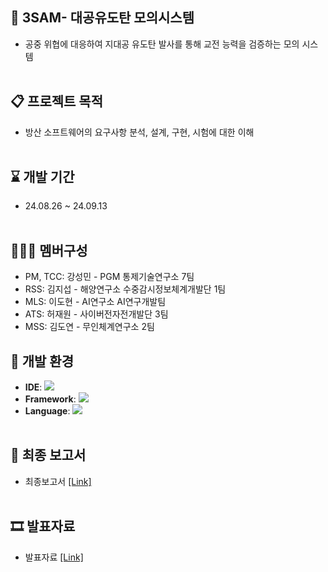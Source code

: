 ## 🚀 3SAM- 대공유도탄 모의시스템 
- 공중 위협에 대응하여 지대공 유도탄 발사를 통해 교전 능력을 검증하는 모의 시스템<br><br>


## 📋 프로젝트 목적
- 방산 소프트웨어의 요구사항 분석, 설계, 구현, 시험에 대한 이해<br><br>


## ⌛ 개발 기간
- 24.08.26 ~ 24.09.13<br><br>


## 🧑‍🤝‍🧑 멤버구성
- PM, TCC: 강성민 - PGM 통제기술연구소 7팀
- RSS: 김지섭 - 해양연구소 수중감시정보체계개발단 1팀
- MLS: 이도현 - AI연구소 AI연구개발팀
- ATS: 허재원 - 사이버전자전개발단 3팀
- MSS: 김도연 - 무인체계연구소 2팀


## 🔧 개발 환경
- **IDE**: <img src="https://img.shields.io/badge/Visual Studio-5C2D91?style=flat-square&logo=Visual Studio&logoColor=white"/>
- **Framework**: <img src="https://img.shields.io/badge/nFramework-02569B?style=flat-square" />
- **Language**: <img src="https://img.shields.io/badge/C++-00599C?style=flat-square&logo=C%2B%2B&logoColor=white"/><br><br>


## 📃 최종 보고서
- 최종보고서 [[Link]](https://www.naver.com)<br><br>


## 🎞 발표자료
- 발표자료 [[Link]](https://www.naver.com)<br><br>
